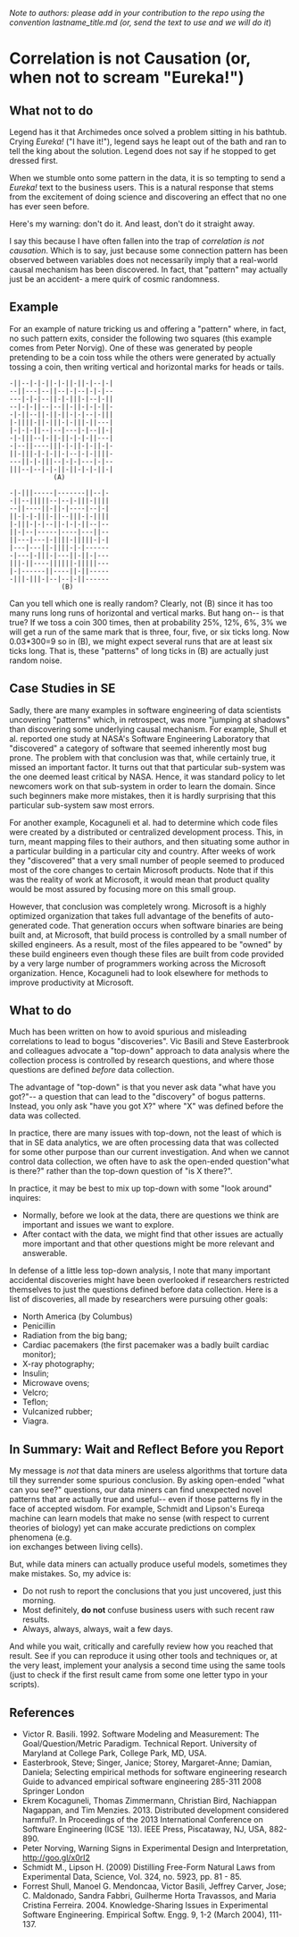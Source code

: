 _Note to authors: please add in your contribution to the repo using the convention lastname_title.md (or, send the text to use and we will do it_)

# Correlation is not Causation (or, when  not to scream  "Eureka!")

## What not to do

Legend has it that Archimedes once solved a problem sitting in
his bathtub.
Crying  _Eureka!_ ("I have it!"), legend says he leapt out
of the bath and ran to tell the king about the solution.
Legend does not say if he stopped to get dressed first.

When we stumble onto some pattern in the data, it is
so tempting to send a _Eureka!_ text to the business
users.  This is a natural response that stems from
the excitement of doing science and discovering an
effect that no one has ever seen before.

Here's my warning: don't do it. And least, don't do it straight away.

I say this because I have often fallen into the trap
of _correlation is not causation_. Which is to say,
just because some  connection pattern has been observed between
variables does  not necessarily imply that a  real-world causal mechanism
has been discovered. In fact, that "pattern" may actually just
be an accident- a mere quirk of cosmic randomness.  

## Example

For an example of nature tricking us and offering a "pattern"
where, in fact, no such pattern exits, consider the following
two squares (this example comes from  Peter Norvig).
One of these was generated by people pretending
to be a coin toss while the others were generated by actually
tossing a coin, then writing vertical and horizontal marks
for heads or tails.

```
-||--|-|-||-|-||-||-|--|-|
--||---|--||--|-|--|-|-|--
---|-|-|--||-|-|||-|--|-||
--|-|-||--|--||-||-|-|-||-
-|-||--||-||-||-|-|--|-|||
|-||||-||-|||-|-|||-||---|
|-|-|-||--|--|---|-|--||-|
-|-|||--|-||-||-|-|-||---|
-|--||----|||-|-||-|-||-|-
||-|||-|-|-||-|--|-|-||||-
---||-|-|||--|-|-|---|-|--
|||--|--|-|-||-||-|-|-||-|
           (A)
		   
-|-|||-----|-------||--|-
-||--|||||--|--|-|||-||||
--||----||-||-|----|--|-|
||-|-|-|||-||--|||-|-||||
|-|||-|-|--||-|-|-||--|--
||-|--|-----|----|---||--
||---|---|-||||-|||||-|-|
|---|---||-||||-|-|------
-|---|-|||-|---||-||-|---
|||-||----||||||-|||||---
|-|------||----||-||-----
-|||-|||-|--|--|-||------
             (B)
```
Can you tell which one is really random? Clearly, not (B) since it has too
many runs long runs of horizontal and vertical marks.
But hang on-- is that true?
If we toss a coin 300 times, then at probability 25%, 12%, 6%, 3% we will
get a run of the same mark that is three, four,  five, or six ticks long.
Now 0.03*300=9 so in (B), we might expect several  runs that are at least
six ticks long. That is, these "patterns" of long ticks in (B) are actually
just random noise.

## Case Studies in SE

Sadly, there are many examples in software
engineering of data scientists uncovering "patterns"
which, in retrospect, was more "jumping at shadows"
than discovering some underlying causal
mechanism.  For example,  Shull et al. reported
one study at NASA's
Software Engineering Laboratory that
"discovered" a category of software that seemed
inherently most bug prone.
The problem with that
conclusion was that, while certainly true, it missed
an important factor. It turns out that that
particular sub-system was the one deemed least
critical by NASA. Hence, it was standard policy to let
newcomers work on that sub-system in order to learn
the domain.  Since such beginners make more
mistakes, then it is hardly surprising that this
particular sub-system saw most errors.

For another example, 
Kocaguneli et al. had to determine which code files were
created by a distributed or centralized development
process. This, in turn, meant mapping files to their
authors, and then situating some author in a
particular building in a particular city and
country.  After  weeks of work  they "discovered" that a very small number
of people seemed to produced most of the core
changes to certain Microsoft products. Note that if
this was the reality of work at Microsoft, it would
mean that product quality would be most assured by
focusing more on this small group. 

However, that conclusion was completely wrong.
Microsoft is a highly optimized organization that
takes full advantage of the benefits of
auto-generated code.  That generation occurs when
software binaries are being built and, at Microsoft,
that build process is controlled by a small number
of skilled engineers. As a result, most of the files
appeared to be "owned" by these build engineers even
though these files are built from code provided by a
very large number of programmers working across the
Microsoft organization.  Hence, Kocaguneli had to
look elsewhere for methods to improve productivity
at Microsoft.

## What to do

Much has been written on how to avoid spurious and misleading
correlations to lead to bogus "discoveries". Vic Basili
and Steve Easterbrook and colleagues advocate a "top-down"
approach to data analysis where the collection process
is controlled by research questions, and where those
questions are defined _before_ data collection. 

The advantage of "top-down" is that you never ask data
"what have you got?"-- a question that can lead to the
"discovery" of bogus patterns. 
Instead, you only ask "have you got X?"
where "X" was defined before the data was collected.

In practice, there are many issues with top-down, not the
least of which is that in SE data analytics, we are often
processing data that was collected for some other purpose
than our current investigation. And when we cannot control
data collection, we often have to ask the open-ended question"what is there?" rather
than the top-down question of "is X there?".

In practice, it may be best to mix up top-down with some "look around"
inquires:

+  Normally, before we look at the data, there
are questions we think are important and issues we want to explore.
+ After contact with the data, we might find that other issues
are actually more important and that other questions might be
more relevant and answerable.

In defense of a little less top-down analysis,
I note that many important  accidental discoveries
 might have been overlooked if researchers restricted themselves
to just the questions defined before data collection. 
Here is a list of discoveries, all
made by researchers were pursuing other goals:

+ North America (by Columbus)
+ Penicillin
+ Radiation from the big bang;
+ Cardiac pacemakers (the first pacemaker was a badly built cardiac monitor);
+ X-ray photography;
+ Insulin;
+ Microwave ovens;
+ Velcro;
+ Teflon;
+ Vulcanized rubber; 
+ Viagra.

## In Summary: Wait and Reflect Before you Report

My message is _not_ that data miners are useless algorithms
that torture data till they surrender some spurious conclusion.
By asking open-ended
"what can you see?" questions, our
data miners can find
unexpected novel patterns that are actually true and
useful-- even if those patterns fly in the face of
accepted wisdom. For example, Schmidt and Lipson's  Eureqa machine can learn
models that make no sense (with respect to current
theories of biology) yet can make accurate
predictions on complex phenomena (e.g.  
ion exchanges between living cells).


But, while
data miners can actually produce useful models, sometimes
they make mistakes. So, my advice is:

+  Do not rush to report the conclusions that you just uncovered,
just this   morning.  
+ Most definitely, **do not** confuse business
users with such recent raw results. 
+ Always, always,
always, wait a few
days. 

And while you wait,
critically and carefully review how you
reached that result.  See if you can reproduce it
using other tools and techniques or, at the very
least, implement your analysis a second time using
the same tools (just to check if the first result
came from some one letter typo in your scripts).



 
 


## References


+  Victor R. Basili. 1992. Software Modeling and Measurement:
   The Goal/Question/Metric Paradigm. Technical Report. University of Maryland at College Park, College Park, MD, USA. 
+ Easterbrook, Steve; Singer, Janice; Storey,
  Margaret-Anne; Damian, Daniela; Selecting
  empirical methods for software engineering
  research Guide to advanced empirical software
  engineering 285-311 2008 Springer London
+ Ekrem Kocaguneli, Thomas Zimmermann, Christian
  Bird, Nachiappan Nagappan, and Tim
  Menzies. 2013. Distributed development considered
  harmful?. In Proceedings of the 2013 International
  Conference on Software Engineering (ICSE
  '13). IEEE Press, Piscataway, NJ, USA, 882-890.
+ Peter Norving, Warning Signs in Experimental Design and Interpretation, http://goo.gl/x0rI2
+ Schmidt M., Lipson H. (2009) Distilling Free-Form Natural Laws from Experimental Data, Science, Vol. 324, no. 5923, pp. 81 - 85.  
+ Forrest Shull, Manoel G. Mendoncaa, Victor Basili,
  Jeffrey Carver, Jose; C. Maldonado, Sandra Fabbri,
  Guilherme Horta Travassos, and Maria Cristina
  Ferreira. 2004. Knowledge-Sharing Issues in
  Experimental Software Engineering. Empirical
  Softw. Engg. 9, 1-2 (March 2004), 111-137.
  
